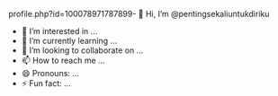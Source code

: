 profile.php?id=100078971787899- 👋 Hi, I’m @pentingsekaliuntukdiriku
- 👀 I’m interested in ...
- 🌱 I’m currently learning ...
- 💞️ I’m looking to collaborate on ...
- 📫 How to reach me ...
- 😄 Pronouns: ...
- ⚡ Fun fact: ...

<!---
pentingsekaliuntukdiriku/pentingsekaliuntukdiriku is a ✨ special ✨ repository because its `README.md` (this file) appears on your GitHub profile.
You can click the Preview link to take a look at your changes.
--->
